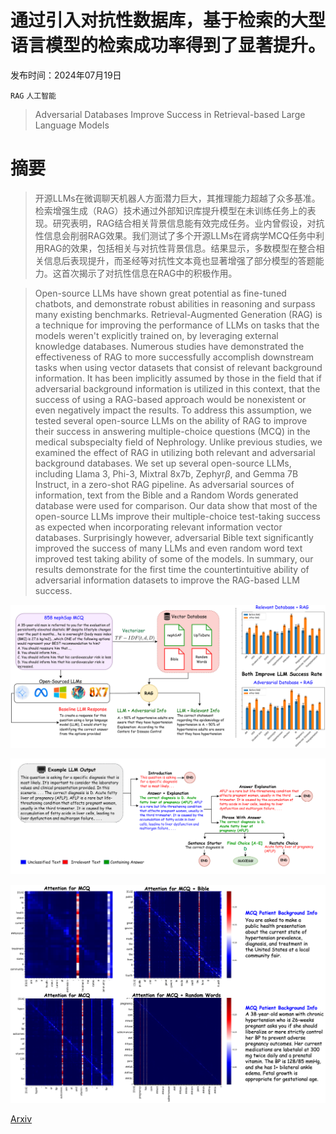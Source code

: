 # 通过引入对抗性数据库，基于检索的大型语言模型的检索成功率得到了显著提升。

发布时间：2024年07月19日

`RAG` `人工智能`

> Adversarial Databases Improve Success in Retrieval-based Large Language Models

# 摘要

> 开源LLMs在微调聊天机器人方面潜力巨大，其推理能力超越了众多基准。检索增强生成（RAG）技术通过外部知识库提升模型在未训练任务上的表现。研究表明，RAG结合相关背景信息能有效完成任务。业内曾假设，对抗性信息会削弱RAG效果。我们测试了多个开源LLMs在肾病学MCQ任务中利用RAG的效果，包括相关与对抗性背景信息。结果显示，多数模型在整合相关信息后表现提升，而圣经等对抗性文本竟也显著增强了部分模型的答题能力。这首次揭示了对抗性信息在RAG中的积极作用。

> Open-source LLMs have shown great potential as fine-tuned chatbots, and demonstrate robust abilities in reasoning and surpass many existing benchmarks. Retrieval-Augmented Generation (RAG) is a technique for improving the performance of LLMs on tasks that the models weren't explicitly trained on, by leveraging external knowledge databases. Numerous studies have demonstrated the effectiveness of RAG to more successfully accomplish downstream tasks when using vector datasets that consist of relevant background information. It has been implicitly assumed by those in the field that if adversarial background information is utilized in this context, that the success of using a RAG-based approach would be nonexistent or even negatively impact the results. To address this assumption, we tested several open-source LLMs on the ability of RAG to improve their success in answering multiple-choice questions (MCQ) in the medical subspecialty field of Nephrology. Unlike previous studies, we examined the effect of RAG in utilizing both relevant and adversarial background databases. We set up several open-source LLMs, including Llama 3, Phi-3, Mixtral 8x7b, Zephyr$β$, and Gemma 7B Instruct, in a zero-shot RAG pipeline. As adversarial sources of information, text from the Bible and a Random Words generated database were used for comparison. Our data show that most of the open-source LLMs improve their multiple-choice test-taking success as expected when incorporating relevant information vector databases. Surprisingly however, adversarial Bible text significantly improved the success of many LLMs and even random word text improved test taking ability of some of the models. In summary, our results demonstrate for the first time the countertintuitive ability of adversarial information datasets to improve the RAG-based LLM success.

![通过引入对抗性数据库，基于检索的大型语言模型的检索成功率得到了显著提升。](../../../paper_images/2407.14609/x1.png)

![通过引入对抗性数据库，基于检索的大型语言模型的检索成功率得到了显著提升。](../../../paper_images/2407.14609/x2.png)

![通过引入对抗性数据库，基于检索的大型语言模型的检索成功率得到了显著提升。](../../../paper_images/2407.14609/Figure3.png)

[Arxiv](https://arxiv.org/abs/2407.14609)